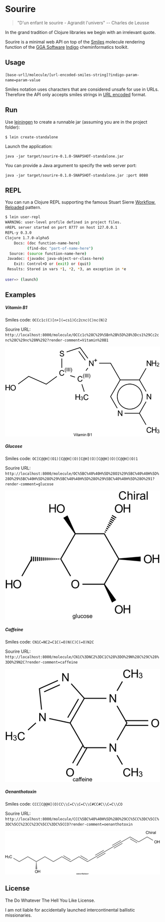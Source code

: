 # Sourire

> "D'un enfant le sourire - Agrandit l'univers" -- Charles de Leusse

In the grand tradition of Clojure libraries we begin with an irrelevant
quote.

Sourire is a minimal web API on top of the [Smiles](http://en.wikipedia.org/wiki/Simplified_molecular-input_line-entry_system) 
molecule rendering function of the [GGA Software](https://github.com/ggasoftware) [Indigo](https://github.com/ggasoftware/indigo) 
cheminformatics toolkit.

## Usage

`[base-url]/molecule/[url-encoded-smiles-string]?indigo-param-name=param-value`

Smiles notation uses characters that are considered unsafe for use in URLs. Therefore
the API only accepts smiles strings in [URL encoded](http://www.w3schools.com/tags/ref_urlencode.asp) format.
   
## Run

Use [leiningen](http://leiningen.org/) to create a runnable jar (assuming you are in the project folder):

`$ lein create-standalone`

Launch the application:

`java -jar target/sourire-0.1.0-SNAPSHOT-standalone.jar`

You can provide a Java argument to specify the web server port:

`java -jar target/sourire-0.1.0-SNAPSHOT-standalone.jar :port 8080`

## REPL 

You can run a Clojure REPL supporting the famous Stuart Sierre [Workflow, Reloaded](http://thinkrelevance.com/blog/2013/06/04/clojure-workflow-reloaded) pattern.

```bash
$ lein user-repl
WARNING: user-level profile defined in project files.
nREPL server started on port 8777 on host 127.0.0.1
REPL-y 0.3.0
Clojure 1.7.0-alpha5
    Docs: (doc function-name-here)
          (find-doc "part-of-name-here")
  Source: (source function-name-here)
 Javadoc: (javadoc java-object-or-class-here)
    Exit: Control+D or (exit) or (quit)
 Results: Stored in vars *1, *2, *3, an exception in *e

user=> (launch)
```

## Examples

##### Vitamin B1

Smiles code: `OCCc1c(C)[n+](=cs1)Cc2cnc(C)nc(N)2`
 
Sourire URL: `http://localhost:8000/molecule/OCCc1c%28C%29%5Bn%2B%5D%28%3Dcs1%29Cc2cnc%28C%29nc%28N%292?render-comment=Vitamin%20B1`
 
![vitamin b1](img/vit_b1.png)
 
##### Glucose

Smiles code: `OC[C@@H](O1)[C@@H](O)[C@H](O)[C@@H](O)[C@@H](O)1`

Sourire URL: `http://localhost:8000/molecule/OC%5BC%40%40H%5D%28O1%29%5BC%40%40H%5D%28O%29%5BC%40H%5D%28O%29%5BC%40%40H%5D%28O%29%5BC%40%40H%5D%28O%291?render-comment=glucose`
 
![Glucose](img/glucose.png)
  
##### Caffeine

Smiles code: `CN1C=NC2=C1C(=O)N(C)C(=O)N2C`

Sourire URL: `http://localhost:8000/molecule/CN1C%3DNC2%3DC1C%28%3DO%29N%28C%29C%28%3DO%29N2C?render-comment=caffeine`
 
![Caffeine](img/caffeine.png)

##### Oenanthotoxin

Smiles code: `CCC[C@@H](O)CC\\C=C\\C=C\\C#CC#C\\C=C\\CO`

Sourire URL: `http://localhost:8000/molecule/CCC%5BC%40%40H%5D%28O%29CC%5CC%3DC%5CC%3DC%5CC%23CC%23C%5CC%3DC%5CCO?render-comment=oenanthotoxin`

![Caffeine](img/oenanthotoxin.png)

## License

The Do Whatever The Hell You Like License. 

I am not liable for accidentally launched intercontinental ballistic missionaries.

